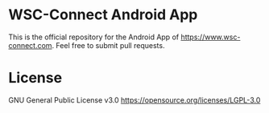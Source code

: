 # WSC-Connect Android App
This is the official repository for the Android App of https://www.wsc-connect.com. Feel free to submit pull requests.

# License 
GNU General Public License v3.0 <https://opensource.org/licenses/LGPL-3.0>
